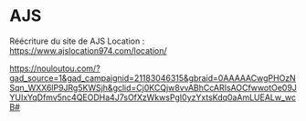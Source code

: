 # AJS

Réécriture du site de AJS Location : https://www.ajslocation974.com/location/

https://nouloutou.com/?gad_source=1&gad_campaignid=21183046315&gbraid=0AAAAACwgPHOzNSqn_WXX6lP9JRg5KWSjh&gclid=Cj0KCQjw8vvABhCcARIsAOCfwwotOe09JYUIxYqDfmv5nc4QEODHa4J7sOfXzWkwsPgI0yzYxtsKdq0aAmLUEALw_wcB#
